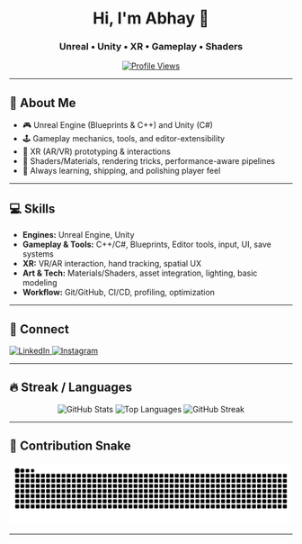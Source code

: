 <!-- Profile Header -->
<div align="center">

# Hi, I'm Abhay 👋  
### Unreal • Unity • XR • Gameplay • Shaders

[![Profile Views](https://komarev.com/ghpvc/?username=AbhayK200417&color=brightgreen&style=flat-square)](https://github.com/AbhayK200417)

</div>

---

## 🧠 About Me
- 🎮 Unreal Engine (Blueprints & C++) and Unity (C#)
- 🕹️ Gameplay mechanics, tools, and editor-extensibility
- 🥽 XR (AR/VR) prototyping & interactions
- 🎨 Shaders/Materials, rendering tricks, performance-aware pipelines
- 🚀 Always learning, shipping, and polishing player feel

---

## 💻 Skills
- **Engines:** Unreal Engine, Unity  
- **Gameplay & Tools:** C++/C#, Blueprints, Editor tools, input, UI, save systems  
- **XR:** VR/AR interaction, hand tracking, spatial UX  
- **Art & Tech:** Materials/Shaders, asset integration, lighting, basic modeling  
- **Workflow:** Git/GitHub, CI/CD, profiling, optimization

---

## 🔗 Connect
<p align="left">
  <a href="https://www.linkedin.com/in/abhay200417/" target="_blank">
    <img src="https://img.icons8.com/fluency/48/linkedin.png" alt="LinkedIn" />
  </a>
  <a href="https://www.instagram.com/abhay200417/" target="_blank">
    <img src="https://img.icons8.com/fluency/48/instagram-new.png" alt="Instagram" />
  </a>
</p>

---

## 🔥 Streak / Languages 


<p align="center">
  <img src="https://github-readme-stats.vercel.app/api?username=AbhayK200417&show_icons=true&include_all_commits=true&count_private=true&rank_icon=github&cache_seconds=7200&theme=blue-white" alt="GitHub Stats" />
  <img src="https://github-readme-stats.vercel.app/api/top-langs/?username=AbhayK200417&layout=compact&langs_count=8&cache_seconds=7200&theme=blue-white" alt="Top Languages" />
  <img src="https://github-readme-streak-stats.herokuapp.com/?user=AbhayK200417&hide_border=true&cache_seconds=7200&theme=blue-white" alt="GitHub Streak" />
</p>

---

## 🐍 Contribution Snake 

<picture>
  <source media="(prefers-color-scheme: dark)" srcset="https://raw.githubusercontent.com/AbhayK200417/AbhayK200417/output/github-contribution-grid-snake-dark.svg" />
  <source media="(prefers-color-scheme: light)" srcset="https://raw.githubusercontent.com/AbhayK200417/AbhayK200417/output/github-contribution-grid-snake.svg" />
  <img alt="github-snake" src="https://raw.githubusercontent.com/AbhayK200417/AbhayK200417/output/github-contribution-grid-snake.svg" />
</picture>

---
